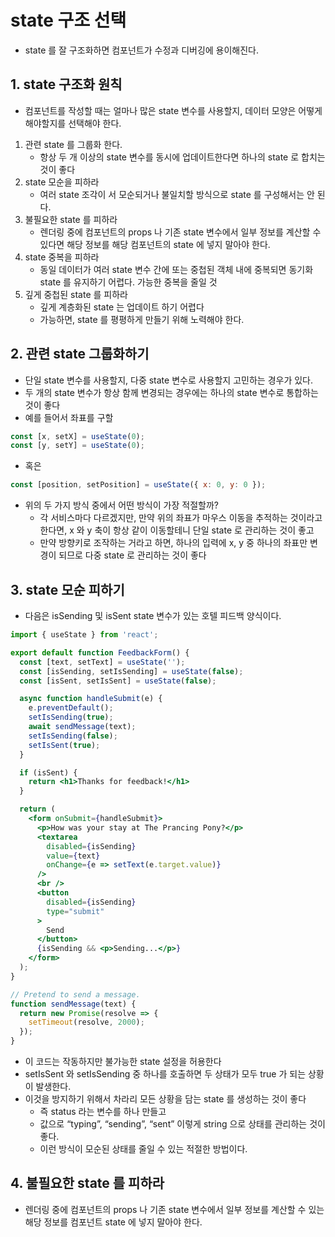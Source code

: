 # state 구조 선택

- state 를 잘 구조화하면 컴포넌트가 수정과 디버깅에 용이해진다.

## 1. state 구조화 원칙

- 컴포넌트를 작성할 때는 얼마나 많은 state 변수를 사용할지, 데이터 모양은 어떻게 해야할지를 선택해야 한다.

1. 관련 state 를 그룹화 한다.
	- 항상 두 개 이상의 state 변수를 동시에 업데이트한다면 하나의 state 로 합치는 것이 좋다
2. state 모순을 피하라
	- 여러 state 조각이 서 모순되거나 불일치할 방식으로 state 를 구성해서는 안 된다.
3. 불필요한 state 를 피하라
	- 렌더링 중에 컴포넌트의 props 나 기존 state 변수에서 일부 정보를 계산할 수 있다면 해당 정보를 해당 컴포넌트의 state 에 넣지 말아야 한다.
4. state 중복을 피하라
	- 동일 데이터가 여러 state 변수 간에 또는 중첩된 객체 내에 중복되면 동기화 state 를 유지하기 어렵다. 가능한 중복을 줄일 것
5. 깊게 중첩된 state 를 피하라
	- 깊게 계층화된 state 는 업데이트 하기 어렵다
	- 가능하면, state 를 평평하게 만들기 위해 노력해야 한다.

## 2. 관련 state 그룹화하기

- 단일 state 변수를 사용할지, 다중 state 변수로 사용할지 고민하는 경우가 있다.
- 두 개의 state 변수가 항상 함께 변경되는 경우에는 하나의 state 변수로 통합하는 것이 좋다
- 예를 들어서 좌표를 구할

```jsx
const [x, setX] = useState(0);
const [y, setY] = useState(0);
```

- 혹은

```jsx
const [position, setPosition] = useState({ x: 0, y: 0 });
```

- 위의 두 가지 방식 중에서 어떤 방식이 가장 적절할까?
	- 각 서비스마다 다르겠지만, 만약 위의 좌표가 마우스 이동을 추적하는 것이라고 한다면, x 와 y 축이 항상 같이 이동할테니 단일 state 로 관리하는 것이 좋고
	- 만약 방향키로 조작하는 거라고 하면, 하나의 입력에 x, y 중 하나의 좌표만 변경이 되므로 다중 state 로 관리하는 것이 좋다

## 3. state 모순 피하기

- 다음은 isSending 및 isSent state 변수가 있는 호텔 피드백 양식이다.

```jsx
import { useState } from 'react';

export default function FeedbackForm() {
  const [text, setText] = useState('');
  const [isSending, setIsSending] = useState(false);
  const [isSent, setIsSent] = useState(false);

  async function handleSubmit(e) {
    e.preventDefault();
    setIsSending(true);
    await sendMessage(text);
    setIsSending(false);
    setIsSent(true);
  }

  if (isSent) {
    return <h1>Thanks for feedback!</h1>
  }

  return (
    <form onSubmit={handleSubmit}>
      <p>How was your stay at The Prancing Pony?</p>
      <textarea
        disabled={isSending}
        value={text}
        onChange={e => setText(e.target.value)}
      />
      <br />
      <button
        disabled={isSending}
        type="submit"
      >
        Send
      </button>
      {isSending && <p>Sending...</p>}
    </form>
  );
}

// Pretend to send a message.
function sendMessage(text) {
  return new Promise(resolve => {
    setTimeout(resolve, 2000);
  });
}
```

- 이 코드는 작동하지만 불가능한 state 설정을 허용한다
- setIsSent 와 setIsSending 중 하나를 호출하면 두 상태가 모두 true 가 되는 상황이 발생한다.
- 이것을 방지하기 위해서 차라리 모든 상황을 담는 state 를 생성하는 것이 좋다
	- 즉 status 라는 변수를 하나 만들고
	- 값으로 “typing”, “sending”, “sent” 이렇게 string 으로 상태를 관리하는 것이 좋다.
	- 이런 방식이 모순된 상태를 줄일 수 있는 적절한 방법이다.

## 4. 불필요한 state 를 피하라

- 렌더링 중에 컴포넌트의 props 나 기존 state 변수에서 일부 정보를 계산할 수 있는 해당 정보를 컴포넌트 state 에 넣지 말아야 한다.